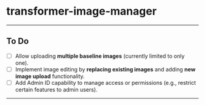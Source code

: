 # transformer-image-manager

---

## To Do

- [ ] Allow uploading **multiple baseline images** (currently limited to only one).
- [ ] Implement image editing by **replacing existing images** and adding **new image upload** functionality.
- [ ] Add Admin ID capability to manage access or permissions (e.g., restrict certain features to admin users).

---
